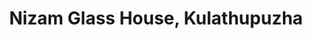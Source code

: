 ---
title: "Nizam Glass House, Kulathupuzha"
url: /kollam/nizam-glass-house-kulathupuzha/
shop: hardware
---